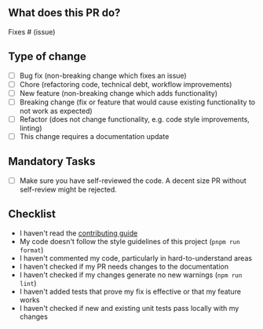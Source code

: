 ## What does this PR do?

<!-- Please include a summary of the change and which issue is fixed. Please also include relevant motivation and context. List any dependencies that are required for this change. -->

Fixes # (issue)

<!-- Please provide a loom video for visual changes to speed up reviews
 Loom Video: https://www.loom.com/
-->

## Type of change

<!-- Please delete bullets that are not relevant. -->

- [ ] Bug fix (non-breaking change which fixes an issue)
- [ ] Chore (refactoring code, technical debt, workflow improvements)
- [ ] New feature (non-breaking change which adds functionality)
- [ ] Breaking change (fix or feature that would cause existing functionality to not work as expected)
- [ ] Refactor (does not change functionality, e.g. code style improvements, linting)
- [ ] This change requires a documentation update

## Mandatory Tasks

- [ ] Make sure you have self-reviewed the code. A decent size PR without self-review might be rejected.

## Checklist

<!-- Remove bullet points below that don't apply to you -->

- I haven't read the [contributing guide](https://github.com/langfuse/langfuse/blob/main/CONTRIBUTING.md)
- My code doesn't follow the style guidelines of this project (`pnpm run format`)
- I haven't commented my code, particularly in hard-to-understand areas
- I haven't checked if my PR needs changes to the documentation
- I haven't checked if my changes generate no new warnings (`npm run lint`)
- I haven't added tests that prove my fix is effective or that my feature works
- I haven't checked if new and existing unit tests pass locally with my changes
